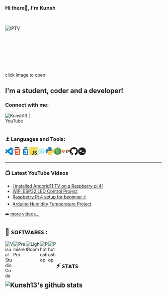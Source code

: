 ### Hi there👋, I'm Kunsh




<br>



[<img align="left" alt="IPTV" width="300px" hight="168.75px" src="https://github.com/kunsh13/iptv/blob/main/img/banner.png" />][iptv]
<br>
<br>
<br>
<br>
<br>
<br>
<br>
<br>


<div align="left">click image to open </div>


## I'm a student, coder and a developer!


### Connect with me:
<!--[<img align="left" alt="codeSTACKr" | YouTube" width="22px" src="https://cdn.jsdelivr.net/npm/simple-icons@v3/icons/youtube.svg" />][youtube] -->

[<img align="left" alt="Kunsh13 | YouTube" width="100px" src="https://www.logo.wine/a/logo/YouTube/YouTube-Logo.wine.svg" />][youtube]
<br />
<br />
<br />
### ⚓ Languages and Tools:

[<img align="left" alt="Visual Studio Code" width="26px" src="https://raw.githubusercontent.com/github/explore/80688e429a7d4ef2fca1e82350fe8e3517d3494d/topics/visual-studio-code/visual-studio-code.png" />][vscode]
[<img align="left" alt="HTML5" width="26px" src="https://raw.githubusercontent.com/github/explore/80688e429a7d4ef2fca1e82350fe8e3517d3494d/topics/html/html.png" />][html5]
[<img align="left" alt="CSS3" width="26px" src="https://raw.githubusercontent.com/github/explore/80688e429a7d4ef2fca1e82350fe8e3517d3494d/topics/css/css.png" />][css3]
[<img align="left" alt="JavaScript" width="26px" src="https://raw.githubusercontent.com/github/explore/80688e429a7d4ef2fca1e82350fe8e3517d3494d/topics/javascript/javascript.png" />][javascript]
[<img align="left" alt="React" width="26px" src="https://raw.githubusercontent.com/github/explore/80688e429a7d4ef2fca1e82350fe8e3517d3494d/topics/react/react.png" />][react]
<a href="https://www.w3schools.com/python/" target="_blank"> <img align="left" alt="Python" width="26px" src="https://github.com/Aakarsh-B/trying-repos/blob/master/python-5.svg?raw=true"/> </a>
[<img align="left" alt="Node.js" width="26px" src="https://raw.githubusercontent.com/github/explore/80688e429a7d4ef2fca1e82350fe8e3517d3494d/topics/nodejs/nodejs.png" />][nodejs]
[<img align="left" alt="Git" width="26px" src="https://raw.githubusercontent.com/github/explore/80688e429a7d4ef2fca1e82350fe8e3517d3494d/topics/git/git.png" />][git]
[<img align="left" alt="GitHub" width="26px" src="https://raw.githubusercontent.com/github/explore/78df643247d429f6cc873026c0622819ad797942/topics/github/github.png" />][githib]
[<img align="left" alt="Terminal" width="26px" src="https://raw.githubusercontent.com/github/explore/80688e429a7d4ef2fca1e82350fe8e3517d3494d/topics/terminal/terminal.png" />][terminal]

<br />
<br />

---

### 📺 Latest YouTube Videos

<!-- YOUTUBE:START -->
- [I installed Andorid11 TV on a Raspberry pi 4! ](https://www.youtube.com/watch?v=r5ADG2JfqE8&t=150s)
- [WiFi ESP32 LED Control Project](https://www.youtube.com/watch?v=Hgq2KX5w-_o)
- [Raspberry Pi 4 setup for beginner ⚡](https://www.youtube.com/watch?v=xyIubuL3Bs8)
- [Arduino Humidity Temperature Project](https://www.youtube.com/watch?v=dFksEX6Vnfc)
<!-- YOUTUBE:END -->

➡️ [more videos...](https://www.youtube.com/channel/UChjcJ5YiWWuZ2jurCQD-JVw)


## 🧬 ꜱᴏꜰᴛᴡᴀʀᴇꜱ :

<img align="left" alt="Visual Studio Code" width="26px" src="https://seeklogo.com/images/V/visual-studio-code-logo-284BC24C39-seeklogo.com.png" />
<a href="https://www.adobe.com/products/premiere.html" target="_blank"> <img align="left" alt="Premiere Pro" width="40px" hight="40px"" src="https://www.adobe.com/content/dam/cct/creativecloud/business/teams/free-trial-new/desktop_premiere.svg"/> </a> 
<a href="https://www.adobe.com/in/" target="_blank"> <img align="left" alt="LightRoom" width="46px" hight="46px"  src="https://upload.wikimedia.org/wikipedia/commons/thumb/6/6e/Adobe_Corporate_logo.svg/1200px-Adobe_Corporate_logo.svg.png"/> </a> 
<a href="https://www.photoshop.com/en" target="_blank"> <img align="left" alt="Photoshop" width="26px" src="https://upload.wikimedia.org/wikipedia/commons/thumb/a/af/Adobe_Photoshop_CC_icon.svg/1051px-Adobe_Photoshop_CC_icon.svg.png"/> </a>
<a href="https://www.adobe.com/in/products/illustrator.html" target="_blank"> <img align="left" alt="Photoshop" width="26px" src="https://www.adobe.com/content/dam/shared/images/product-icons/svg/illustrator.svg"/> </a>

<br><br>
## ⚡️ ꜱᴛᴀᴛꜱ 

![Kunsh13's github stats](https://github-stats-alpha.vercel.app/api/?username=kunsh13)
---
[iptv]: https://kunsh13.github.io/iptv/


[youtube]: https://www.youtube.com/channel/UChjcJ5YiWWuZ2jurCQD-JVw
[instagram]: https://www.instagram.com/kunsh13_/
[vscode]: https://code.visualstudio.com/
[html5]: https://en.wikipedia.org/wiki/HTML5
[css3]: https://en.wikipedia.org/wiki/CSS
[javascript]: https://www.javascript.com/
[nodejs]: https://nodejs.org/en/
[git]: https://git-scm.com/
[githib]:https://github.com/
[react]: https://reactjs.org/
[terminal]: https://www.microsoft.com/en-us/p/windows-terminal/9n0dx20hk701
